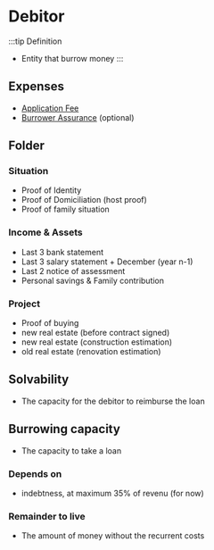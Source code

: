 # Debitor

:::tip Definition
- Entity that burrow money
:::

## Expenses

- [Application Fee](/actors/creditor.html#application-fee)
- [Burrower Assurance](/concepts/home-loan.html#burrow-insurance) (optional)

## Folder

### Situation 

- Proof of Identity 
- Proof of Domiciliation (host proof)
- Proof of family situation

### Income & Assets

- Last 3 bank statement
- Last 3 salary statement + December (year n-1)
- Last 2 notice of assessment
- Personal savings & Family contribution

### Project

- Proof of buying
- new real estate (before contract signed)
- new real estate (construction estimation)
- old real estate (renovation estimation)

## Solvability

- The capacity for the debitor to reimburse the loan

## Burrowing capacity

- The capacity to take a loan

### Depends on

- indebtness, at maximum 35% of revenu (for now)

### Remainder to live

- The amount of money without the recurrent costs

